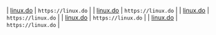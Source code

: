 | [linux.do](https://linux.do) | `https://linux.do` |
| [linux.do](https://linux.do) | `https://linux.do` |
| [linux.do](https://linux.do) | `https://linux.do` |
| [linux.do](https://linux.do) | `https://linux.do` |
| [linux.do](https://linux.do) | `https://linux.do` |
